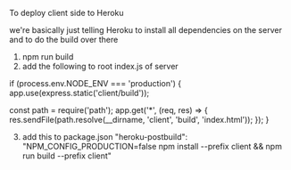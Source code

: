 To deploy client side to Heroku

we're basically just telling Heroku to install all dependencies on the server and to do the build over there

1) npm run build
2) add the following to root index.js of server

if (process.env.NODE_ENV === 'production') {
  app.use(express.static('client/build'));

  const path = require('path');
  app.get('*', (req, res) => {
    res.sendFile(path.resolve(__dirname, 'client', 'build', 'index.html'));
  });
}

3) add this to package.json
    "heroku-postbuild": "NPM_CONFIG_PRODUCTION=false npm install --prefix client && npm run build --prefix client"
